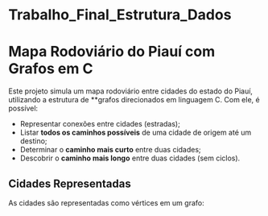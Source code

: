 # Trabalho_Final_Estrutura_Dados
# Mapa Rodoviário do Piauí com Grafos em C

Este projeto simula um mapa rodoviário entre cidades do estado do Piauí, utilizando a estrutura de **grafos direcionados em linguagem C. Com ele, é possível:

- Representar conexões entre cidades (estradas);
- Listar **todos os caminhos possíveis** de uma cidade de origem até um destino;
- Determinar o **caminho mais curto** entre duas cidades;
- Descobrir o **caminho mais longo** entre duas cidades (sem ciclos).

## Cidades Representadas

As cidades são representadas como vértices em um grafo:

